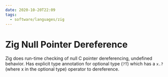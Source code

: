 ```yaml
---
date: 2020-10-20T22:09
tags:
  - software/languages/zig
---
```


# Zig Null Pointer Dereference

Zig does run-time checking of null C pointer dereferencing, undefined behavior.
Has explicit type annotation for optional type (`?T`) which has a `x.?`  (where
x in the optional type) operator to dereference.
